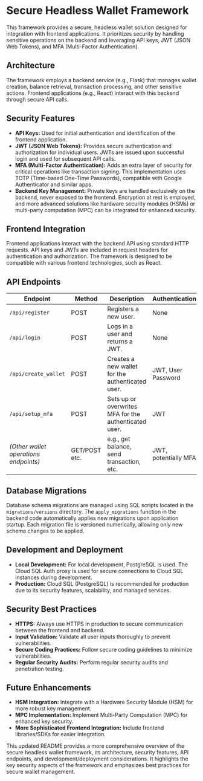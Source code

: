 # Secure Headless Wallet Framework

This framework provides a secure, headless wallet solution designed for integration with frontend applications. It prioritizes security by handling sensitive operations on the backend and leveraging API keys, JWT (JSON Web Tokens), and MFA (Multi-Factor Authentication).

## Architecture

The framework employs a backend service (e.g., Flask) that manages wallet creation, balance retrieval, transaction processing, and other sensitive actions. Frontend applications (e.g., React) interact with this backend through secure API calls.

## Security Features

* **API Keys:** Used for initial authentication and identification of the frontend application.
* **JWT (JSON Web Tokens):**  Provides secure authentication and authorization for individual users. JWTs are issued upon successful login and used for subsequent API calls.
* **MFA (Multi-Factor Authentication):** Adds an extra layer of security for critical operations like transaction signing.  This implementation uses TOTP (Time-based One-Time Passwords), compatible with Google Authenticator and similar apps.
* **Backend Key Management:** Private keys are handled exclusively on the backend, never exposed to the frontend.  Encryption at rest is employed, and more advanced solutions like hardware security modules (HSMs) or multi-party computation (MPC) can be integrated for enhanced security.

## Frontend Integration

Frontend applications interact with the backend API using standard HTTP requests.  API keys and JWTs are included in request headers for authentication and authorization.  The framework is designed to be compatible with various frontend technologies, such as React.

## API Endpoints


| Endpoint          | Method | Description                                           | Authentication        |
|-------------------|--------|-------------------------------------------------------|-----------------------|
| `/api/register`   | POST   | Registers a new user.                               | None                  |
| `/api/login`      | POST   | Logs in a user and returns a JWT.                    | None                  |
| `/api/create_wallet` | POST   | Creates a new wallet for the authenticated user.     | JWT, User Password    |
| `/api/setup_mfa`  | POST   | Sets up or overwrites MFA for the authenticated user. | JWT                   |
|  *(Other wallet operations endpoints)* |  GET/POST etc.  | e.g., get balance, send transaction, etc. | JWT, potentially MFA |



## Database Migrations
Database schema migrations are managed using SQL scripts located in the `migrations/versions` directory.  The `apply_migrations` function in the backend code automatically applies new migrations upon application startup. Each migration file is versioned numerically, allowing only new schema changes to be applied.



## Development and Deployment

* **Local Development:** For local development, PostgreSQL is used.  The Cloud SQL Auth proxy is used for secure connections to Cloud SQL instances during development.
* **Production:**  Cloud SQL (PostgreSQL) is recommended for production due to its security features, scalability, and managed services.



## Security Best Practices

* **HTTPS:**  Always use HTTPS in production to secure communication between the frontend and backend.
* **Input Validation:** Validate all user inputs thoroughly to prevent vulnerabilities.
* **Secure Coding Practices:** Follow secure coding guidelines to minimize vulnerabilities.
* **Regular Security Audits:**  Perform regular security audits and penetration testing.

## Future Enhancements

* **HSM Integration:** Integrate with a Hardware Security Module (HSM) for more robust key management.
* **MPC Implementation:** Implement Multi-Party Computation (MPC) for enhanced key security.
* **More Sophisticated Frontend Integration:** Include frontend libraries/SDKs for easier integration.

This updated README provides a more comprehensive overview of the secure headless wallet framework, its architecture, security features, API endpoints, and development/deployment considerations.  It highlights the key security aspects of the framework and emphasizes best practices for secure wallet management.
